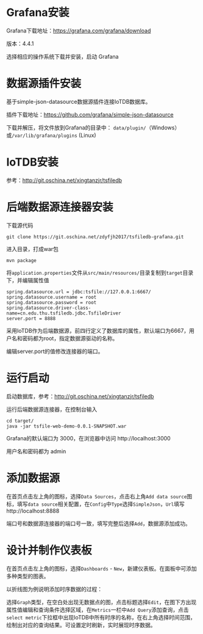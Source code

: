 # Grafana安装
Grafana下载地址：https://grafana.com/grafana/download

版本：4.4.1

选择相应的操作系统下载并安装，启动 Grafana

# 数据源插件安装
基于simple-json-datasource数据源插件连接IoTDB数据库。

插件下载地址：https://github.com/grafana/simple-json-datasource

下载并解压，将文件放到Grafana的目录中：
`data/plugin/`（Windows）或`/var/lib/grafana/plugins` (Linux)

# IoTDB安装
参考：http://git.oschina.net/xingtanzjr/tsfiledb

# 后端数据源连接器安装
下载源代码
```
git clone https://git.oschina.net/zdyfjh2017/tsfiledb-grafana.git
```
进入目录，打成war包
```
mvn package
```
将`application.properties`文件从`src/main/resources/`目录复制到`target`目录下，并编辑属性值
```
spring.datasource.url = jdbc:tsfile://127.0.0.1:6667/
spring.datasource.username = root
spring.datasource.password = root
spring.datasource.driver-class-name=cn.edu.thu.tsfiledb.jdbc.TsfileDriver
server.port = 8888
```

采用IoTDB作为后端数据源，前四行定义了数据库的属性，默认端口为6667，用户名和密码都为root，指定数据源驱动的名称。

编辑server.port的值修改连接器的端口。

# 运行启动

启动数据库，参考：http://git.oschina.net/xingtanzjr/tsfiledb

运行后端数据源连接器，在控制台输入
```$xslt
cd target/
java -jar tsfile-web-demo-0.0.1-SNAPSHOT.war
```
Grafana的默认端口为 3000，在浏览器中访问 http://localhost:3000

用户名和密码都为 admin

# 添加数据源
在首页点击左上角的图标，选择`Data Sources`，点击右上角`Add data source`图标，填写`data source`相关配置，在`Config`中`Type`选择`SimpleJson`，`Url`填写http://localhost:8888

端口号和数据源连接器的端口号一致，填写完整后选择`Add`，数据源添加成功。

# 设计并制作仪表板
在首页点击左上角的图标，选择`Dashboards` - `New`，新建仪表板。在面板中可添加多种类型的图表。

以折线图为例说明添加时序数据的过程：

选择`Graph`类型，在空白处出现无数据点的图，点击标题选择`Edit`，在图下方出现属性值编辑和查询条件选择区域，在`Metrics`一栏中`Add Query`添加查询，点击`select metric`下拉框中出现IoTDB中所有时序的名称，在右上角选择时间范围，绘制出对应的查询结果。可设置定时刷新，实时展现时序数据。

